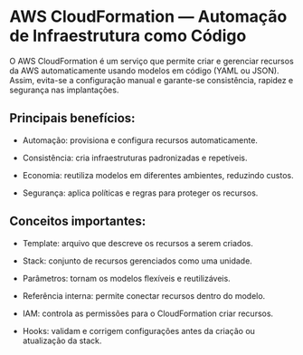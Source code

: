 # AWS CloudFormation — Automação de Infraestrutura como Código

O AWS CloudFormation é um serviço que permite criar e gerenciar recursos da AWS automaticamente usando modelos em código (YAML ou JSON). Assim, evita-se a configuração manual e garante-se consistência, rapidez e segurança nas implantações.

## Principais benefícios:

- Automação: provisiona e configura recursos automaticamente.

- Consistência: cria infraestruturas padronizadas e repetíveis.

- Economia: reutiliza modelos em diferentes ambientes, reduzindo custos.

- Segurança: aplica políticas e regras para proteger os recursos.

## Conceitos importantes:

- Template: arquivo que descreve os recursos a serem criados.

- Stack: conjunto de recursos gerenciados como uma unidade.

- Parâmetros: tornam os modelos flexíveis e reutilizáveis.

- Referência interna: permite conectar recursos dentro do modelo.

- IAM: controla as permissões para o CloudFormation criar recursos.

- Hooks: validam e corrigem configurações antes da criação ou atualização da stack.
